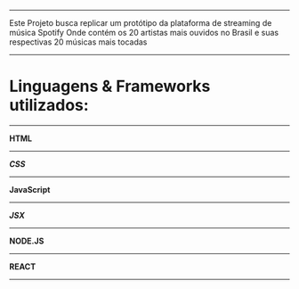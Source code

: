 *********************************************************************************************
Este Projeto busca replicar um protótipo da plataforma de streaming de música Spotify
Onde contém os 20 artistas mais ouvidos no Brasil e suas respectivas 20 músicas mais tocadas
*********************************************************************************************

Linguagens & Frameworks utilizados:
===================
********
**HTML**


*********
***CSS***


**************
**JavaScript**


*********
***JSX***


***********
**NODE.JS**


*********
**REACT**
*********
